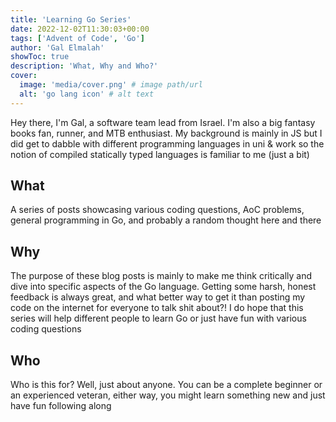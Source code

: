 ```yaml
---
title: 'Learning Go Series'
date: 2022-12-02T11:30:03+00:00
tags: ['Advent of Code', 'Go']
author: 'Gal Elmalah'
showToc: true
description: 'What, Why and Who?'
cover:
  image: 'media/cover.png' # image path/url
  alt: 'go lang icon' # alt text
---
```


Hey there, I'm Gal, a software team lead from Israel. I'm also a big fantasy books fan, runner, and MTB enthusiast.
My background is mainly in JS but I did get to dabble with different programming languages in uni & work so the notion of compiled statically typed languages is familiar to me (just a bit)

## What

A series of posts showcasing various coding questions, AoC problems, general programming in Go, and probably a random thought here and there

## Why

The purpose of these blog posts is mainly to make me think critically and dive into specific aspects of the Go language.
Getting some harsh, honest feedback is always great, and what better way to get it than posting my code on the internet for everyone to talk shit about?!
I do hope that this series will help different people to learn Go or just have fun with various coding questions

## Who

Who is this for?
Well, just about anyone. You can be a complete beginner or an experienced veteran, either way, you might learn something new and just have fun following along
